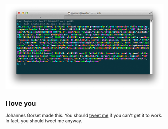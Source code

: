 ![Discotech](https://github.com/jgorset/discotech/raw/master/docs/images/example.png)

## I love you

Johannes Gorset made this. You should [tweet me](http://twitter.com/jgorset) if you can't get
it to work. In fact, you should tweet me anyway.
